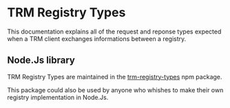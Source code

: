 # TRM Registry Types

This documentation explains all of the request and reponse types expected when a TRM client exchanges informations between a registry.

## Node.Js library

TRM Registry Types are maintained in the [trm-registry-types](https://www.npmjs.com/package/trm-registry-types) npm package.

This package could also be used by anyone who whishes to make their own registry implementation in Node.Js.